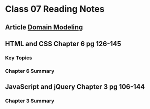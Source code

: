 # Class 07 Reading Notes

## Article [Domain Modeling](https://github.com/codefellows/domain_modeling#domain-modeling)

## HTML and CSS Chapter 6 pg 126-145

### Key Topics

### Chapter 6 Summary

## JavaScript and jQuery Chapter 3 pg 106-144

### Chapter 3 Summary 
